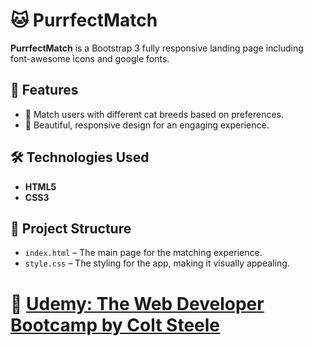 # 🐱 PurrfectMatch

**PurrfectMatch** is a Bootstrap 3 fully responsive landing page including font-awesome icons and google fonts.

## 🚀 Features
- 🐾 Match users with different cat breeds based on preferences.
- 🎨 Beautiful, responsive design for an engaging experience.

## 🛠 Technologies Used
- **HTML5**
- **CSS3**

## 📂 Project Structure
- `index.html` – The main page for the matching experience.
- `style.css` – The styling for the app, making it visually appealing.

# 🔗 [Udemy: The Web Developer Bootcamp by Colt Steele](https://www.udemy.com/course/the-web-developer-bootcamp/)

